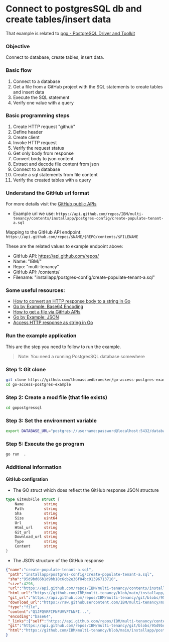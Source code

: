 # Connect to postgresSQL db and create tables/insert data

That example is related to [pgx - PostgreSQL Driver and Toolkit](https://github.com/jackc/pgx)

### Objective

Connect to database, create tables, insert data.

### Basic flow 

1. Connect to a database
2. Get a file from a GitHub project with the SQL statements to create tables and insert data 
3. Execute the SQL statement
4. Verify one value with a query 

### Basic programming steps

1. Create HTTP request "github"
2. Define header
3. Create client
4. Invoke HTTP request
5. Verify the request status
6. Get only body from response
7. Convert body to json content
8. Extract and decode file content from json
9. Connect to a database
10. Create a sql statements from file content
11. Verify the created tables with a query	


### Understand the GitHub url format

For more details visit the [GitHub public APIs ](https://github.com/public-apis/public-apis)

* Example url we use: `https://api.github.com/repos/IBM/multi-tenancy/contents/installapp/postgres-config/create-populate-tenant-a.sql`

Mapping to the GitHub API endpoint: `https://api.github.com/repos/$NAME/$REPO/contents/$FILENAME`

These are the related values to example endpoint above:

* GitHub API:       https://api.github.com/repos/
* Name:             "IBM/"
* Repo:             "multi-tenancy"
* GitHub API:           /contents/
* Filename: "installapp/postgres-config/create-populate-tenant-a.sql"

### Some useful resources:

* [How to convert an HTTP response body to a string in Go](https://freshman.tech/snippets/go/http-response-to-string/)
* [Go by Example: Base64 Encoding](https://gobyexample.com/base64-encoding)
* [How to get a file via GitHub APIs](https://stackoverflow.com/questions/9272535/how-to-get-a-file-via-github-apis)
* [Go by Example: JSON](https://gobyexample.com/json)
* [Access HTTP response as string in Go](https://stackoverflow.com/questions/38673673/access-http-response-as-string-in-go)


### Run the example application

This are the step you need to follow to run the example.

> Note: You need a running PostgresSQL database somewhere

### Step 1: Git clone

```sh
git clone https://github.com/thomassuedbroecker/go-access-postgres-example.git
cd go-access-postgres-example
```

### Step 2: Create a mod file (that file exists)

```sh
cd gopostgressql
```

### Step 3: Set the environment variable

```sh
export DATABASE_URL="postgres://username:password@localhost:5432/database_name"
```

### Step 5: Execute the go program

```sh
go run  .
```

### Additional information

#### GitHub configration

* The GO struct which does reflect the GitHub response JSON structure

```go
type GitHubFile struct {
	Name         string
	Path         string
	Sha          string
	Size         uint64
	Url          string
	Html_url     string
	Git_url      string
	Download_url string
	Type         string
	Content      string
}
```

* The JSON structure of the GitHub response

```json
{"name":"create-populate-tenant-a.sql",
 "path":"installapp/postgres-config/create-populate-tenant-a.sql",
 "sha":"95d9bd66b1d9bb18c6cb2e36f84bc91396713710",
 "size":4296,
 "url":"https://api.github.com/repos/IBM/multi-tenancy/contents/installapp/postgres-config/create-populate-tenant-a.sql?ref=main",
 "html_url":"https://github.com/IBM/multi-tenancy/blob/main/installapp/postgres-config/create-populate-tenant-a.sql",
 "git_url":"https://api.github.com/repos/IBM/multi-tenancy/git/blobs/95d9bd66b1d9bb18c6cb2e36f84bc91396713710",
 "download_url":"https://raw.githubusercontent.com/IBM/multi-tenancy/main/installapp/postgres-config/create-populate-tenant-a.sql",
 "type":"file",
 "content":"Q1JFQVRFIFNFUVVFTkNFI...",
 "encoding":"base64",
 "_links":{"self":"https://api.github.com/repos/IBM/multi-tenancy/contents/installapp/postgres-config/create-populate-tenant-a.sql?ref=main",
 "git":"https://api.github.com/repos/IBM/multi-tenancy/git/blobs/95d9bd66b1d9bb18c6cb2e36f84bc91396713710",
 "html":"https://github.com/IBM/multi-tenancy/blob/main/installapp/postgres-config/create-populate-tenant-a.sql"
}
```

